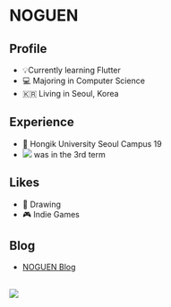 # NOGUEN

## Profile
- 💡Currently learning Flutter
- 💻 Majoring in Computer Science
- 🇰🇷 Living in Seoul, Korea  

## Experience

- 🏫 Hongik University Seoul Campus 19
- <img src="https://img.shields.io/badge/42Seoul-000000?style=flat-square&logo=42&logoColor=white"/></a> was in the 3rd term

## Likes

- 🎨 Drawing
- 🎮 Indie Games

## Blog

- [NOGUEN Blog](https://noguen.oopy.io)

<br/>
<img align='left' src="http://mazassumnida.wtf/api/v2/generate_badge?boj=nhg1113">

